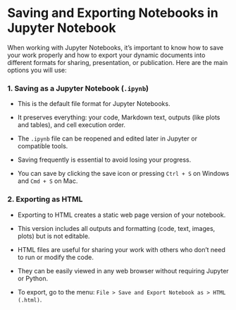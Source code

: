 # Saving and Exporting Notebooks in Jupyter Notebook

When working with Jupyter Notebooks, it’s important to know how to save your work properly and how to export your dynamic documents into different formats for sharing, presentation, or publication. Here are the main options you will use:

### 1. Saving as a Jupyter Notebook (`.ipynb`)
* This is the default file format for Jupyter Notebooks.

* It preserves everything: your code, Markdown text, outputs (like plots and tables), and cell execution order.

* The `.ipynb` file can be reopened and edited later in Jupyter or compatible tools.

* Saving frequently is essential to avoid losing your progress.

* You can save by clicking the save icon or pressing `Ctrl + S` on Windows and `Cmd + S` on Mac.

### 2. Exporting as HTML
* Exporting to HTML creates a static web page version of your notebook.

* This version includes all outputs and formatting (code, text, images, plots) but is not editable.

* HTML files are useful for sharing your work with others who don’t need to run or modify the code.

* They can be easily viewed in any web browser without requiring Jupyter or Python.

* To export, go to the menu: `File > Save and Export Notebook as > HTML (.html)`.
